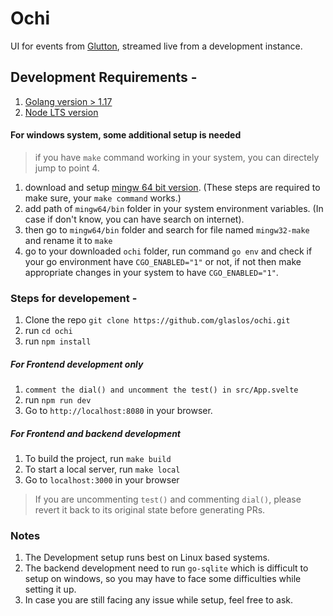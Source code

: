 # Ochi

UI for events from [Glutton](https://github.com/mushorg/glutton), streamed live from a development instance.

## Development Requirements -
1. [Golang version > 1.17](https://go.dev/doc/install)
2. [Node LTS version](https://nodejs.org/en/download/)

#### For windows system, some additional setup is needed 
> if you have `make` command working in your system, you can directely jump to point 4.
1. download and setup [mingw 64 bit version](https://sourceforge.net/projects/mingw-w64/files/). (These steps are required to make sure, your `make command` works.)
2. add path of `mingw64/bin` folder in your system environment variables. (In case if don't know, you can have search on internet).
3. then go to `mingw64/bin` folder and search for file named `mingw32-make` and rename it to `make`
4. go to your downloaded `ochi` folder, run command `go env` and check if your go environment have `CGO_ENABLED="1"` or not, if not then make appropriate changes in your system to have `CGO_ENABLED="1"`.

### Steps for developement -
1. Clone the repo `git clone https://github.com/glaslos/ochi.git`
2. run `cd ochi`
2. run `npm install`

##### For Frontend development only
1. `comment the dial() and uncomment the test() in src/App.svelte`
2. run `npm run dev`
3. Go to  `http://localhost:8080` in your browser.

##### For Frontend and backend development
1. To build the project, run `make build`
2. To start a local server, run `make local`
3. Go to `localhost:3000` in your browser

> If you are uncommenting `test()` and commenting `dial()`, please revert it back to its original state before generating PRs.

### Notes
1. The Development setup runs best on Linux based systems.
2. The backend development need to run `go-sqlite` which is difficult to setup on windows, so you may have to face some difficulties while setting it up.
4. In case you are still facing any issue while setup, feel free to ask.